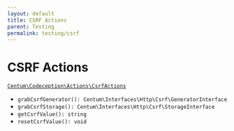 ```yaml
---
layout: default
title: CSRF Actions
parent: Testing
permalink: testing/csrf
---
```




# CSRF Actions

[`Centum\Codeception\Actions\CsrfActions`](https://github.com/SidRoberts/centum/blob/development/src/Codeception/Actions/CsrfActions.php)


- `grabCsrfGenerator(): Centum\Interfaces\Http\Csrf\GeneratorInterface`
- `grabCsrfStorage(): Centum\Interfaces\Http\Csrf\StorageInterface`
- `getCsrfValue(): string`
- `resetCsrfValue(): void`
